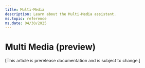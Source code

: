 ```yaml
---
title: Multi-Media
description: Learn about the Multi-Media assistant.
ms.topic: reference
ms.date: 04/30/2025
---
```


# Multi Media (preview)

[This article is prerelease documentation and is subject to change.]